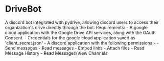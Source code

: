 # DriveBot
A discord bot integrated with pydrive, allowing discord users to access their organization's drive directly through the bot.
Requirements:
	- A google cloud application with the Google Drive API services, along with the OAuth Consent.
	- Credentials for the google cloud application saved as 'client_secret.json'
	- A discord application with the following permissions:-
		- Send messages
		- Read messages
		- Embed links
		- Attach files
		- Read Message History
		- Read Messages/View Channels
	
